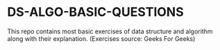 # DS-ALGO-BASIC-QUESTIONS
This repo contains most basic exercises of data structure and algorithm along with their explanation. (Exercises source: Geeks For Geeks)
